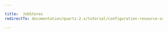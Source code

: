 ```yaml
---

title:  JobStores
redirectTo: documentation/quartz-2.x/tutorial/configuration-resource-usage-and-scheduler-factory.html

---
```

